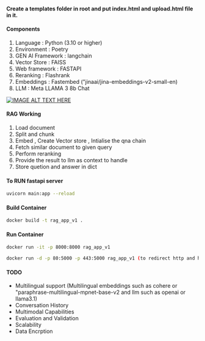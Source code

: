 
#### Create a templates folder in root and put index.html and upload.html file in it.


#### Components
1) Language : Python (3.10 or higher)
2) Environment : Poetry
3) GEN AI Framework : langchain
4) Vector Store : FAISS
5) Web framework : FASTAPI
6) Reranking : Flashrank
7) Embeddings : Fastembed ("jinaai/jina-embeddings-v2-small-en)
8) LLM : Meta LLAMA 3 8b Chat


[![IMAGE ALT TEXT HERE](https://img.youtube.com/vi/YOUTUBE_VIDEO_ID_HERE/0.jpg)](https://www.youtube.com/watch?v=zofEZxCC1Zw)



#### RAG Working
1) Load document
2) Split and chunk
3) Embed , Create Vector store , Intialise the qna chain
4) Fetch similar document to given query
5) Perform reranking
6) Provide the result to llm as context to handle
7) Store quetion and answer in dict


#### To RUN fastapi server
```bash
uvicorn main:app --reload
```

#### Build Container
```bash
docker build -t rag_app_v1 .
```

#### Run Container
```bash
docker run -it -p 8000:8000 rag_app_v1
```
```bash
docker run -d -p 80:5000 -p 443:5000 rag_app_v1 (to redirect http and https traffic directly to application)
```

#### TODO
- Multilingual support (Multilingual embeddings such as cohere or "paraphrase-multilingual-mpnet-base-v2 and llm such as openai or llama3.1)
- Conversation History
- Multimodal Capabilities
- Evaluation and Validation 
- Scalability
- Data Encrption

  
